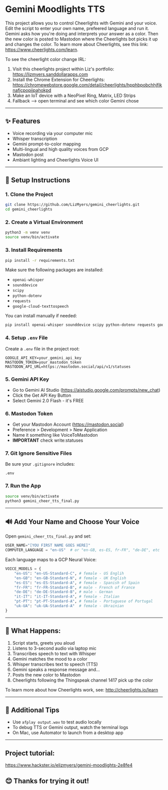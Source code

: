 # Gemini Moodlights TTS

This project allows you to control Cheerlights with Gemini and your voice. Edit the script to enter your own name, prefeered language and run it. Gemini asks how you're doing and interprets your answer as a color. Then the new color is posted to Mastodon where the Cheerlights bot picks it up and changes the color. To learn more about Cheerlights, see this link: https://www.cheerlights.com/learn.

To see the cheerlight color change IRL:
1. Visit this cheerlights project within Liz's portfolio: https://lizmyers.sanddollarapps.com
2. Install the Chrome Extension for Cheerlights: https://chromewebstore.google.com/detail/cheerlights/hpphbpobchhjfiknafjcpopiipahokpd
3. Make an IoT device with a NeoPixel Ring, Matrix, LED Strips
4. Fallback --> open terminal and see which color Gemini chose

---

## ✨ Features

- Voice recording via your computer mic
- Whisper transcription
- Gemini prompt-to-color mapping
- Multi-lingual and high quality voices from GCP
- Mastodon post
- Ambiant lighting and Cheerlights Voice UI

---

## 🚀 Setup Instructions

### 1. Clone the Project

```bash
git clone https://github.com/LizMyers/gemini_cheerlights.git
cd gemini_cheerlights
```

### 2. Create a Virtual Environment

```bash
python3 -m venv venv
source venv/bin/activate
```

### 3. Install Requirements

```bash
pip install -r requirements.txt
```

Make sure the following packages are installed:

- `openai-whisper`
- `sounddevice`
- `scipy`
- `python-dotenv`
- `requests`
- `google-cloud-texttospeech`

You can install manually if needed:

```bash
pip install openai-whisper sounddevice scipy python-dotenv requests google-cloud-texttospeech
```

### 4. Setup `.env` File

Create a `.env` file in the project root:

```env
GOOGLE_API_KEY=your_gemini_api_key
MASTODON_TOKEN=your_mastodon_token
MASTODON_API_URL=https://mastodon.social/api/v1/statuses
```

### 5. Gemini API Key

- Go to Gemini AI Studio (https://aistudio.google.com/prompts/new_chat)
- Click the Get API Key Button
- Select Gemini 2.0 Flash - it's FREE

### 6. Mastodon Token

- Get your Mastodon Account (https://mastodon.social)
- Preference > Development > New Application
- Name it something like VoiceToMastodon
- **IMPORTANT** check write:statuses

### 7. Git Ignore Sensitive Files

Be sure your `.gitignore` includes:

```
.env
```

### 7. Run the App

```bash
source venv/bin/activate
python3 gemini_cheer_tts_final.py
```

---

## 🔊 Add Your Name and Choose Your Voice

Open `gemini_cheer_tts_final.py` and set:

```python
USER_NAME="[YOU FIRST NAME GOES HERE]"
COMPUTER_LANGUAGE = "en-US"  # or "en-GB, es-ES, fr-FR", "de-DE", etc
```

Each language maps to a GCP Neural Voice:

```python
VOICE_MODELS = {
    "en-US": "en-US-Standard-C", # female - US Englih
    "en-GB": "en-GB-Standard-N", # female - UK English
    "es-ES": "es-ES-Standard-A", # female - Spanish of Spain
    "fr-FR": "fr-FR-Standard-B", # male - French of France
    "de-DE": "de-DE-Standard-B", # male - German
    "it-IT": "it-IT-Standard-A", # female - Italian
    "pt-PT": "pt-PT-Standard-A", # female - Portuguese of Portugal
    "uk-UA": "uk-UA-Standard-A"  # female - Ukrainian
}
```

---

## 🌊 What Happens:

1. Script starts, greets you aloud
2. Listens to 3-second audio via laptop mic
3. Transcribes speech to text with Whisper
4. Gemini matches the mood to a color
5. Whisper transcribes text to speech (TTS)
6. Gemini speaks a response message and...
7. Posts the new color to Mastodon 
8. Cheerlights following the Thingspeak channel 1417 pick up the color

To learn more about how Cheerlights work, see: http://cheerlights.io/learn

---

## 🔧 Additional Tips

- Use `afplay output.wav` to test audio locally
- To debug TTS or Gemini output, watch the terminal logs
- On Mac, use Automator to launch from a desktop app

---
## Project tutorial:
https://www.hackster.io/elizmyers/gemini-moodlights-2e8fe4

## 😊 Thanks for trying it out!


